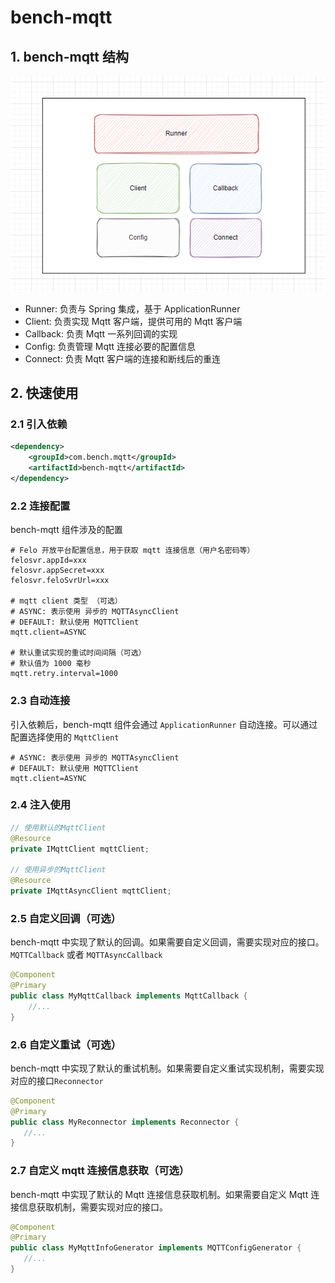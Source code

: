 # bench-mqtt

## 1. bench-mqtt 结构
![img.png](doc/image/img.png)
- Runner: 负责与 Spring 集成，基于 ApplicationRunner
- Client: 负责实现 Mqtt 客户端，提供可用的 Mqtt 客户端
- Callback: 负责 Mqtt 一系列回调的实现
- Config: 负责管理 Mqtt 连接必要的配置信息 
- Connect: 负责 Mqtt 客户端的连接和断线后的重连

## 2. 快速使用
### 2.1 引入依赖
```xml
<dependency>
    <groupId>com.bench.mqtt</groupId>
    <artifactId>bench-mqtt</artifactId>
</dependency>
```

### 2.2 连接配置
bench-mqtt 组件涉及的配置
```properties
# Felo 开放平台配置信息，用于获取 mqtt 连接信息（用户名密码等）
felosvr.appId=xxx
felosvr.appSecret=xxx
felosvr.feloSvrUrl=xxx

# mqtt client 类型 （可选）
# ASYNC: 表示使用 异步的 MQTTAsyncClient
# DEFAULT: 默认使用 MQTTClient
mqtt.client=ASYNC

# 默认重试实现的重试时间间隔（可选）
# 默认值为 1000 毫秒
mqtt.retry.interval=1000
```

### 2.3 自动连接
引入依赖后，bench-mqtt 组件会通过 `ApplicationRunner` 自动连接。可以通过配置选择使用的 `MqttClient`
```properties
# ASYNC: 表示使用 异步的 MQTTAsyncClient
# DEFAULT: 默认使用 MQTTClient
mqtt.client=ASYNC
```

### 2.4 注入使用
```java
// 使用默认的MqttClient
@Resource
private IMqttClient mqttClient;

// 使用异步的MqttClient
@Resource
private IMqttAsyncClient mqttClient;
```

### 2.5 自定义回调（可选）
bench-mqtt 中实现了默认的回调。如果需要自定义回调，需要实现对应的接口。`MQTTCallback` 或者 `MQTTAsyncCallback`

```java
@Component
@Primary
public class MyMqttCallback implements MqttCallback {
    //...
}
```
### 2.6 自定义重试（可选）
bench-mqtt 中实现了默认的重试机制。如果需要自定义重试实现机制，需要实现对应的接口`Reconnector`
 ```java
@Component
@Primary
public class MyReconnector implements Reconnector {
    //...
}
```

### 2.7 自定义 mqtt 连接信息获取（可选）
bench-mqtt 中实现了默认的 Mqtt 连接信息获取机制。如果需要自定义 Mqtt 连接信息获取机制，需要实现对应的接口。
 ```java
@Component
@Primary
public class MyMqttInfoGenerator implements MQTTConfigGenerator {
    //...
}
```



















